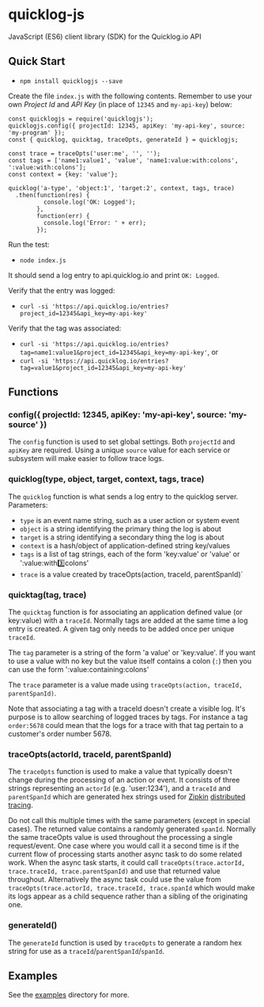 quicklog-js
=========

JavaScript (ES6) client library (SDK) for the Quicklog.io API

## Quick Start

- `npm install quicklogjs --save`

Create the file `index.js` with the following contents.
Remember to use your own *Project Id* and *API Key* (in place of `12345` and `my-api-key`) below:

```
const quicklogjs = require('quicklogjs');
quicklogjs.config({ projectId: 12345, apiKey: 'my-api-key', source: 'my-program' });
const { quicklog, quicktag, traceOpts, generateId } = quicklogjs;

const trace = traceOpts('user:me', '', '');
const tags = ['name1:value1', 'value', 'name1:value:with:colons', ':value:with:colons'];
const context = {key: 'value'};

quicklog('a-type', 'object:1', 'target:2', context, tags, trace)
  .then(function(res) {
          console.log('OK: Logged');
        },
        function(err) {
          console.log('Error: ' + err);
        });
```

Run the test:

- `node index.js`

It should send a log entry to api.quicklog.io and print `OK: Logged`.

Verify that the entry was logged:

- `curl -si 'https://api.quicklog.io/entries?project_id=12345&api_key=my-api-key'`

Verify that the tag was associated:

- `curl -si 'https://api.quicklog.io/entries?tag=name1:value1&project_id=12345&api_key=my-api-key'`, or
- `curl -si 'https://api.quicklog.io/entries?tag=value1&project_id=12345&api_key=my-api-key'`

## Functions

### config({ projectId: 12345, apiKey: 'my-api-key', source: 'my-source' })

The `config` function is used to set global settings.
Both `projectId` and `apiKey` are required.
Using a unique `source` value for each service or subsystem will make easier to follow trace logs.

### quicklog(type, object, target, context, tags, trace)

The `quicklog` function is what sends a log entry to the quicklog server. Parameters:

- `type` is an event name string, such as a user action or system event
- `object` is a string identifying the primary thing the log is about
- `target` is a string identifying a secondary thing the log is about
- `context` is a hash/object of application-defined string key/values
- `tags` is a list of tag strings, each of the form 'key:value' or 'value' or ':value:with:three:colons'
- `trace` is a value created by traceOpts(action, traceId, parentSpanId)`

### quicktag(tag, trace)

The `quicktag` function is for associating an application defined value (or key:value) with a `traceId`. Normally tags are added at the same time a log entry is created. A given tag only needs to be added once per unique `traceId`.

The `tag` parameter is a string of the form 'a value' or 'key:value'. If you want to use a value with no key but the value itself contains a colon (`:`) then you can use the form ':value:containing:colons'

The `trace` parameter is a value made using `traceOpts(action, traceId, parentSpanId)`.

Note that associating a tag with a traceId doesn't create a visible log. It's purpose is to allow searching of logged traces by tags. For instance a tag `order:5678` could mean that the logs for a trace with that tag pertain to a customer's order number 5678.

### traceOpts(actorId, traceId, parentSpanId)

The `traceOpts` function is used to make a value that typically doesn't change during the processing of an action or event. It consists of three strings representing an `actorId` (e.g. 'user:1234'), and a `traceId` and `parentSpanId` which are generated hex strings used for [Zipkin](https://zipkin.io/) [distributed tracing](https://github.com/openzipkin/b3-propagation).

Do not call this multiple times with the same parameters (except in special cases). The returned value contains a randomly generated `spanId`. Normally the same traceOpts value is used throughout the processing a single request/event. One case where you would call it a second time is if the current flow of processing starts another async task to do some related work. When the async task starts, it could call `traceOpts(trace.actorId, trace.traceId, trace.parentSpanId)` and use that returned value throughout. Alternatively the async task could use the value from `traceOpts(trace.actorId, trace.traceId, trace.spanId` which would make its logs appear as a child sequence rather than a sibling of the originating one.

### generateId()

The `generateId` function is used by `traceOpts` to generate a random hex string for use as a `traceId`/`parentSpanId`/`spanId`.

## Examples

   See the [examples](examples) directory for more.
